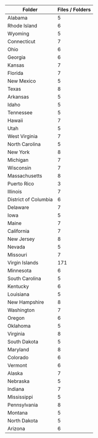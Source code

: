 | Folder               |   Files / Folders |
|----------------------|-------------------|
| Alabama              |                 5 |
| Rhode Island         |                 6 |
| Wyoming              |                 5 |
| Connecticut          |                 7 |
| Ohio                 |                 6 |
| Georgia              |                 6 |
| Kansas               |                 7 |
| Florida              |                 7 |
| New Mexico           |                 5 |
| Texas                |                 8 |
| Arkansas             |                 5 |
| Idaho                |                 5 |
| Tennessee            |                 5 |
| Hawaii               |                 7 |
| Utah                 |                 5 |
| West Virginia        |                 7 |
| North Carolina       |                 5 |
| New York             |                 8 |
| Michigan             |                 7 |
| Wisconsin            |                 7 |
| Massachusetts        |                 8 |
| Puerto Rico          |                 3 |
| Illinois             |                 7 |
| District of Columbia |                 6 |
| Delaware             |                 7 |
| Iowa                 |                 5 |
| Maine                |                 7 |
| California           |                 7 |
| New Jersey           |                 8 |
| Nevada               |                 5 |
| Missouri             |                 7 |
| Virgin Islands       |               171 |
| Minnesota            |                 6 |
| South Carolina       |                 5 |
| Kentucky             |                 6 |
| Louisiana            |                 5 |
| New Hampshire        |                 8 |
| Washington           |                 7 |
| Oregon               |                 6 |
| Oklahoma             |                 5 |
| Virginia             |                 8 |
| South Dakota         |                 5 |
| Maryland             |                 8 |
| Colorado             |                 6 |
| Vermont              |                 6 |
| Alaska               |                 7 |
| Nebraska             |                 5 |
| Indiana              |                 7 |
| Mississippi          |                 5 |
| Pennsylvania         |                 8 |
| Montana              |                 5 |
| North Dakota         |                 5 |
| Arizona              |                 6 |
